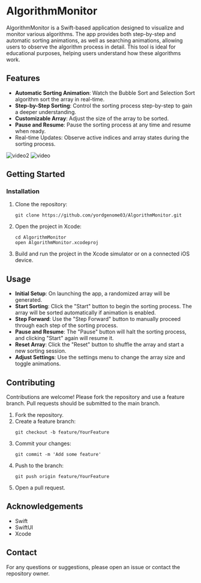 # AlgorithmMonitor
AlgorithmMonitor is a Swift-based application designed to visualize and monitor various algorithms. The app provides both step-by-step and automatic sorting animations, as well as searching animations, allowing users to observe the algorithm process in detail. This tool is ideal for educational purposes, helping users understand how these algorithms work.

## Features
- **Automatic Sorting Animation**: Watch the Bubble Sort and Selection Sort algorithm sort the array in real-time.
- **Step-by-Step Sorting**: Control the sorting process step-by-step to gain a deeper understanding.
- **Customizable Array**: Adjust the size of the array to be sorted.
- **Pause and Resume**: Pause the sorting process at any time and resume when ready.
- Real-time Updates: Observe active indices and array states during the sorting process.

![video2](https://github.com/yordgenome03/AlgorithmMonitor/assets/120723438/f6971a66-e738-4964-b4e8-c09c3c2a3ddb) ![video](https://github.com/yordgenome03/AlgorithmMonitor/assets/120723438/0b7f4dc3-b6ec-48da-a7a3-9f4b8c5522db)





## Getting Started
### Installation
1. Clone the repository:
    ```
    git clone https://github.com/yordgenome03/AlgorithmMonitor.git
    ```
1. Open the project in Xcode:
    ```
    cd AlgorithmMonitor
    open AlgorithmMonitor.xcodeproj
    ```
1. Build and run the project in the Xcode simulator or on a connected iOS device.

## Usage
- **Initial Setup**: On launching the app, a randomized array will be generated.
- **Start Sorting**: Click the "Start" button to begin the sorting process. The array will be sorted automatically if animation is enabled.
- **Step Forward**: Use the "Step Forward" button to manually proceed through each step of the sorting process.
- **Pause and Resume**: The "Pause" button will halt the sorting process, and clicking "Start" again will resume it.
- **Reset Array**: Click the "Reset" button to shuffle the array and start a new sorting session.
- **Adjust Settings**: Use the settings menu to change the array size and toggle animations.

## Contributing
Contributions are welcome! Please fork the repository and use a feature branch. Pull requests should be submitted to the main branch.

1. Fork the repository.
1. Create a feature branch:
    ```
    git checkout -b feature/YourFeature
    ```
1. Commit your changes:
    ```
    git commit -m 'Add some feature'
    ```
1. Push to the branch:
    ```
    git push origin feature/YourFeature
    ```
1. Open a pull request.

## Acknowledgements
- Swift
- SwiftUI
- Xcode

## Contact
For any questions or suggestions, please open an issue or contact the repository owner.

